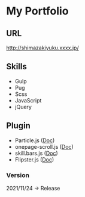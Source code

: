 # My Portfolio

## URL
<http://shimazakiyuku.xxxx.jp/>

## Skills
* Gulp
* Pug
* Scss
* JavaScript
* jQuery

## Plugin
* Particle.js ([Doc](https://github.com/VincentGarreau/particles.js/))
* onepage-scroll.js ([Doc](https://github.com/peachananr/onepage-scroll))
* skill.bars.js ([Doc](https://github.com/umarwebdeveloper/jquery-css-skills-bar))
* Flipster.js ([Doc](https://github.com/drien/jquery-flipster))

### Version
2021/11/24 → Release